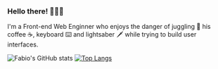 ### Hello there! 🙋🏼‍♂️

I'm a Front-end Web Enginner who enjoys the danger of juggling 🤹 his coffee ☕, keyboard ⌨️ and lightsaber 🗡️ while trying to build user interfaces.

![Fabio's GitHub stats](https://github-readme-stats.vercel.app/api?username=chagall&count_private=true&show_icons=true&theme=nord&include_all_commits=true)
[![Top Langs](https://github-readme-stats.vercel.app/api/top-langs/?username=chagall&layout=compact&theme=nord)](https://github.com/chagall/github-readme-stats)
